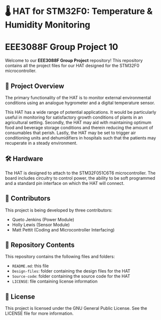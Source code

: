 # 🌡️ HAT for STM32F0: Temperature & Humidity Monitoring

# EEE3088F Group Project 10

Welcome to our **EEE3088F Group Project** repository! This repository contains all the project files for our HAT designed for the STM32F0 microcontroller. 

## 🚀 Project Overview

The primary functionality of the HAT is to monitor external environmental conditions using an analogue hygrometer and a digital temperature sensor. 

This HAT has a wide range of potential applications. It would be particularly useful in monitoring for satisfactory growth conditions of plants in an agricultural setting. Secondly, the HAT may aid with maintaining optimum food and beverage storage conditions and therein reducing the amount of consumables that perish. Lastly, the HAT may be set to trigger air conditioning units and dehumidifiers in hospitals such that the patients may recuperate in a steady environment. 

## 🛠️ Hardware

The HAT is designed to attach to the STM32F051C6T6 microcontroller. The board includes circuitry to control power, the ability to be soft programmed and a standard pin interface on which the HAT will connect. 

## 🤝 Contributors

This project is being developed by three contributors:

- Queto Jenkins (Power Module)
- Holly Lewis (Sensor Module)
- Matt Pettit (Coding and Microcontroller Interfacing)



## 📁 Repository Contents

This repository contains the following files and folders:

- `README.md`: this file
- `Design-files`: folder containing the design files for the HAT
- `Source-code`: folder containing the source code for the HAT
- `LICENSE`: file containing license information

## 📝 License

This project is licensed under the GNU General Public License. See the LICENSE file for more information.
